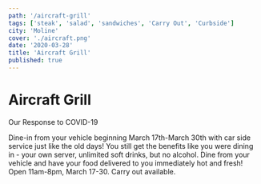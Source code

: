 ```yaml
---
path: '/aircraft-grill'
tags: ['steak', 'salad', 'sandwiches', 'Carry Out', 'Curbside']
city: 'Moline'
cover: './aircraft.png'
date: '2020-03-28'
title: 'Aircraft Grill'
published: true
---
```


# Aircraft Grill

Our Response to COVID-19

Dine-in from your vehicle beginning March 17th-March 30th with car side service just like the old days! You still get the benefits like you were dining in - your own server, unlimited soft drinks, but no alcohol. Dine from your vehicle and have your food delivered to you immediately hot and fresh! Open 11am-8pm, March 17-30. Carry out available.
